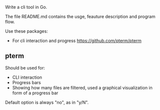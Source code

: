 Write a cli tool in Go.

The file README.md contains the usge, feauture description and program flow.

Use these packages:
- For cli interaction and progress https://github.com/pterm/pterm

## pterm

Should be used for:
- CLI interaction
- Progress bars
- Showing how many files are filtered, used a graphical visualization in form of a progress bar

Default option is always "no", as in "y/N".